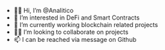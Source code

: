 - 👋🏼 Hi, I’m @AnaIitico
- 👀 I’m interested in DeFi and Smart Contracts
- 📖 I’m currently working blockchain related projects
- 🤝🏼 I’m looking to collaborate on projects
- 📫 I can be reached via message on Github
